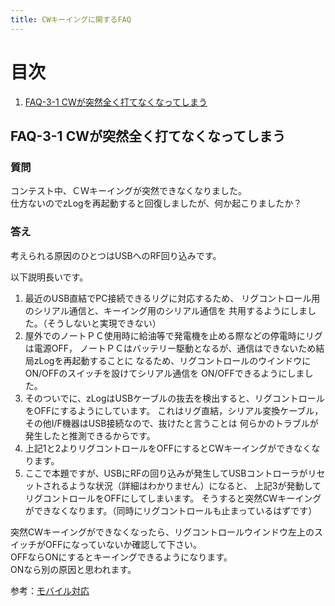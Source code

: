 ```yaml
---
title: CWキーイングに関するFAQ
---
```



# 目次

1. [FAQ-3-1 CWが突然全く打てなくなってしまう](#faq-3-1-cwが突然全く打てなくなってしまう)

## FAQ-3-1 CWが突然全く打てなくなってしまう

### 質問

コンテスト中、ＣＷキーイングが突然できなくなりました。  
仕方ないのでzLogを再起動すると回復しましたが、何か起こりましたか？  

### 答え

考えられる原因のひとつはUSBへのRF回り込みです。  

以下説明長いです。  
1. 最近のUSB直結でPC接続できるリグに対応するため、
   リグコントロール用のシリアル通信と、キーイング用のシリアル通信を
   共用するようにしました。（そうしないと実現できない）
2. 屋外でのノートＰＣ使用時に給油等で発電機を止める際などの停電時にリグは電源OFF，
   ノートＰＣはバッテリー駆動となるが、通信はできないため結局zLogを再起動することに
   なるため、リグコントロールのウインドウにON/OFFのスイッチを設けてシリアル通信を
   ON/OFFできるようにしました。
3. そのついでに、zLogはUSBケーブルの抜去を検出すると、リグコントロールをOFFにするようにしています。
   これはリグ直結，シリアル変換ケーブル，その他I/F機器はUSB接続なので、抜けたと言うことは
   何らかのトラブルが発生したと推測できるからです。
4. 上記1と2よりリグコントロールをOFFにするとCWキーイングができなくなります。
5. ここで本題ですが、USBにRFの回り込みが発生してUSBコントローラがリセットされるような状況（詳細はわかりません）になると、
   上記3が発動してリグコントロールをOFFにしてしまいます。
   そうすると突然CWキーイングができなくなります。（同時にリグコントロールも止まっているはずです）
  
突然CWキーイングができなくなったら、リグコントロールウインドウ左上のスイッチがOFFになっていないか確認して下さい。  
OFFならONにするとキーイングできるようになります。  
ONなら別の原因と思われます。  
  
参考：[モバイル対応](https://use.zlog.org/manual/%E3%83%AA%E3%82%B0%E3%82%B3%E3%83%B3%E3%83%88%E3%83%AD%E3%83%BC%E3%83%AB#%E3%83%A2%E3%83%90%E3%82%A4%E3%83%AB%E5%AF%BE%E5%BF%9C2850)


